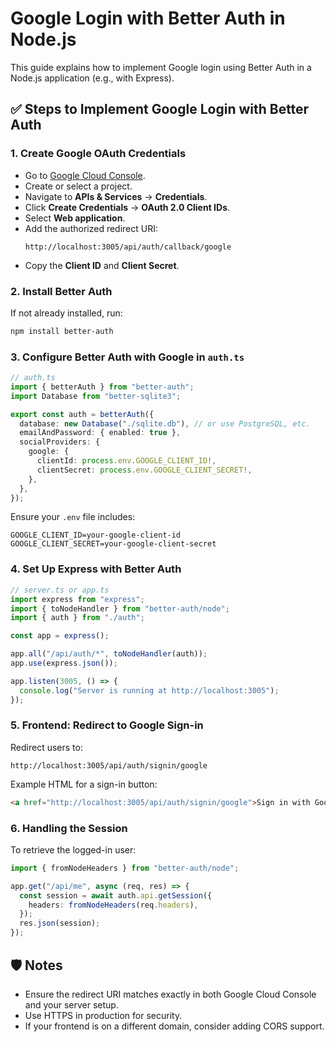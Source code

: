# Google Login with Better Auth in Node.js

This guide explains how to implement Google login using Better Auth in a Node.js application (e.g., with Express).

## ✅ Steps to Implement Google Login with Better Auth

### 1. Create Google OAuth Credentials

- Go to [Google Cloud Console](https://console.cloud.google.com/).
- Create or select a project.
- Navigate to **APIs & Services** → **Credentials**.
- Click **Create Credentials** → **OAuth 2.0 Client IDs**.
- Select **Web application**.
- Add the authorized redirect URI:
  ```
  http://localhost:3005/api/auth/callback/google
  ```
- Copy the **Client ID** and **Client Secret**.

### 2. Install Better Auth

If not already installed, run:

```bash
npm install better-auth
```

### 3. Configure Better Auth with Google in `auth.ts`

```ts
// auth.ts
import { betterAuth } from "better-auth";
import Database from "better-sqlite3";

export const auth = betterAuth({
  database: new Database("./sqlite.db"), // or use PostgreSQL, etc.
  emailAndPassword: { enabled: true },
  socialProviders: {
    google: {
      clientId: process.env.GOOGLE_CLIENT_ID!,
      clientSecret: process.env.GOOGLE_CLIENT_SECRET!,
    },
  },
});
```

Ensure your `.env` file includes:

```env
GOOGLE_CLIENT_ID=your-google-client-id
GOOGLE_CLIENT_SECRET=your-google-client-secret
```

### 4. Set Up Express with Better Auth

```ts
// server.ts or app.ts
import express from "express";
import { toNodeHandler } from "better-auth/node";
import { auth } from "./auth";

const app = express();

app.all("/api/auth/*", toNodeHandler(auth));
app.use(express.json());

app.listen(3005, () => {
  console.log("Server is running at http://localhost:3005");
});
```

### 5. Frontend: Redirect to Google Sign-in

Redirect users to:

```
http://localhost:3005/api/auth/signin/google
```

Example HTML for a sign-in button:

```html
<a href="http://localhost:3005/api/auth/signin/google">Sign in with Google</a>
```

### 6. Handling the Session

To retrieve the logged-in user:

```ts
import { fromNodeHeaders } from "better-auth/node";

app.get("/api/me", async (req, res) => {
  const session = await auth.api.getSession({
    headers: fromNodeHeaders(req.headers),
  });
  res.json(session);
});
```

## 🛡 Notes

- Ensure the redirect URI matches exactly in both Google Cloud Console and your server setup.
- Use HTTPS in production for security.
- If your frontend is on a different domain, consider adding CORS support.
